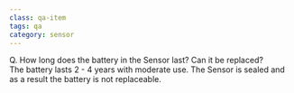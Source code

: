 ```yaml
---
class: qa-item
tags: qa
category: sensor
---
```


Q. How long does the battery in the Sensor last? Can it be replaced?  
The battery lasts 2 - 4 years with moderate use. The Sensor is sealed and as a result the battery is not replaceable.